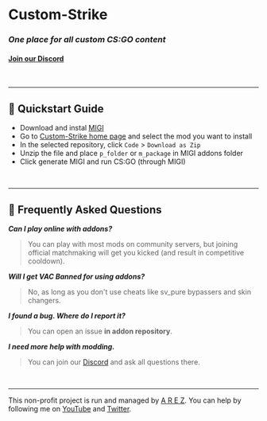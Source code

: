# Custom-Strike
### *One place for all custom CS:GO content*
#### [Join our Discord](https://discord.gg/6AbkcN8)
<br>

---

## 🚴 Quickstart Guide

* Download and instal [MIGI](https://drive.google.com/drive/folders/1GKYQvl5NOUKKYmqiJjWXmUDKkRLJ_FFw?usp=sharing)
* Go to [Custom-Strike home page](https://github.com/Custom-Strike) and select the mod you want to install
* In the selected repository, click `Code` > `Download as Zip`
* Unzip the file and place `p_folder` or `m_package` in MIGI addons folder
* Click generate MIGI and run CS:GO (through MIGI)
<br>

---

## 📝 Frequently Asked Questions

***Can I play online with addons?***
> You can play with most mods on community servers, but joining official matchmaking will get you kicked (and result in competitive cooldown).

***Will I get VAC Banned for using addons?***
> No, as long as you don't use cheats like sv_pure bypassers and skin changers.

***I found a bug. Where do I report it?***
> You can open an issue **in addon repository**. 

***I need more help with modding.***
> You can join our [Discord](https://discord.gg/6AbkcN8) and ask all questions there.
<br>

---

This non-profit project is run and managed by [A R E Z](https://github.com/firexstudio). 
You can help by following me on [YouTube](https://youtube.com/TeamOlympus) and [Twitter](https://twitter.com/FirexStudio).
